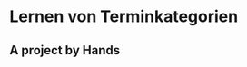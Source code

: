 # Lernen von Terminkategorien
## A project by Hands

<!-- This is the Atom book. Everything you need to know in order to use
  and hack Atom in this Flight Manual.

You can find this book online at:
  http://atom.io/docs/latest/

This book is open source under a Creative Commons license.

[![atom-cover](https://cloud.githubusercontent.com/assets/70/6442143/e84ba6b8-c0ed-11e4-994f-4aceb66a773c.png)](https://github.com/atom/docs/releases/latest) -->
